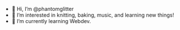 - 👋 Hi, I’m @phantomglitter
- 👀 I’m interested in knitting, baking, music, and learning new things!
- 🌱 I’m currently learning Webdev.

<!---
phantomglitter/phantomglitter is a ✨ special ✨ repository because its `README.md` (this file) appears on your GitHub profile.
You can click the Preview link to take a look at your changes.
--->
